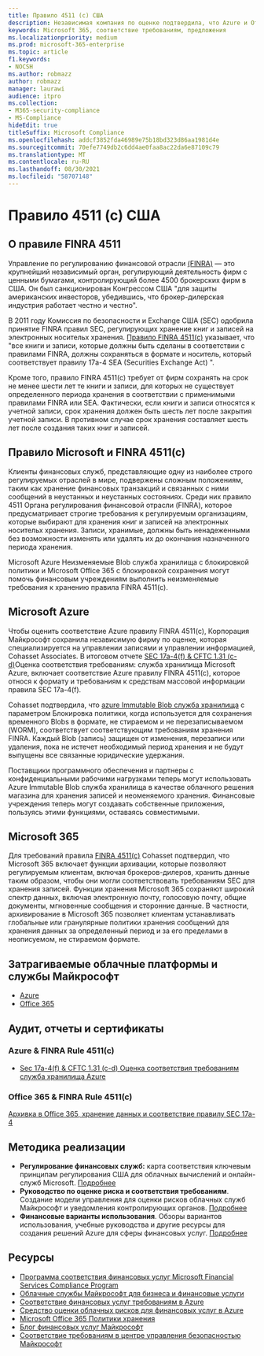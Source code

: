 ```yaml
---
title: Правило 4511 (c) США
description: Независимая компания по оценке подтвердила, что Azure и Office 365 могут помочь финансовым фирмам соответствовать требованиям к хранению записей FINRA Rule 4511 и неопровержимым требованиям к хранению.
keywords: Microsoft 365, соответствие требованиям, предложения
ms.localizationpriority: medium
ms.prod: microsoft-365-enterprise
ms.topic: article
f1.keywords:
- NOCSH
ms.author: robmazz
author: robmazz
manager: laurawi
audience: itpro
ms.collection:
- M365-security-compliance
- MS-Compliance
hideEdit: true
titleSuffix: Microsoft Compliance
ms.openlocfilehash: addcf3852fda46989e75b18bd323d86aa1981d4e
ms.sourcegitcommit: 70efe7749db2c6dd4ae0faa8ac22da6e87109c79
ms.translationtype: MT
ms.contentlocale: ru-RU
ms.lasthandoff: 08/30/2021
ms.locfileid: "58707148"
---
```

# <a name="financial-industry-regulatory-authority-finra-rule-4511c-united-states"></a>Правило 4511 (c) США

## <a name="about-finra-rule-4511"></a>О правиле FINRA 4511

Управление по регулированию финансовой отрасли [(FINRA)](https://www.finra.org/#/) — это крупнейший независимый орган, регулирующий деятельность фирм с ценными бумагами, контролирующий более 4500 брокерских фирм в США. Он был санкционирован Конгрессом США "для защиты американских инвесторов, убедившись, что брокер-дилерская индустрия работает честно и честно".

В 2011 году Комиссия по безопасности и Exchange США (SEC) одобрила принятие FINRA правил SEC, регулирующих хранение книг и записей на электронных носительх хранения. [Правило FINRA 4511(c)](https://www.finra.org/sites/default/files/NoticeDocument/p123548.pdf) указывает, что "все книги и записи, которые должны быть сделаны в соответствии с правилами FINRA, должны сохраняться в формате и носитель, который соответствует правилу 17a-4 SEA (Securities Exchange Act) ".

Кроме того, правило FINRA 4511(c) требует от фирм сохранять на срок не менее шести лет те книги и записи, для которых не существует определенного периода хранения в соответствии с применимыми правилами FINRA или SEA. Фактически, если книги и записи относятся к учетной записи, срок хранения должен быть шесть лет после закрытия учетной записи. В противном случае срок хранения составляет шесть лет после создания таких книг и записей.

## <a name="microsoft-and-finra-rule-4511c"></a>Правило Microsoft и FINRA 4511(c)

Клиенты финансовых служб, представляющие одну из наиболее строго регулируемых отраслей в мире, подвержены сложным положениям, таким как хранение финансовых транзакций и связанных с ними сообщений в неустанных и неустанных состояниях. Среди них правило 4511 Органа регулирования финансовой отрасли (FINRA), которое предусматривает строгие требования к регулируемым организациям, которые выбирают для хранения книг и записей на электронных носительх хранения. Записи, хранимые, должны быть ненадеженными без возможности изменять или удалять их до окончания назначенного периода хранения.

Microsoft Azure Неизменяемые Blob служба хранилища с блокировкой политики и Microsoft Office 365 с блокировкой сохранения могут помочь финансовым учреждениям выполнить неизменяемые требования к хранению правила FINRA 4511(c).

## <a name="microsoft-azure"></a>Microsoft Azure

Чтобы оценить соответствие Azure правилу FINRA 4511(c), Корпорация Майкрософт сохранила независимую фирму по оценке, которая специализируется на управлении записями и управлении информацией, Cohasset Associates. В итоговом отчете [SEC 17a-4(f) & CFTC 1.31 (c-d)](https://azure.microsoft.com/resources/azure-immutable-storage-assessment-for-sec-17a-4f-by-cohasset/)Оценка соответствия требованиям: служба хранилища Microsoft Azure, включает соответствие Azure правилу FINRA 4511(c), которое относя к формату и требованиям к средствам массовой информации правила SEC 17a-4(f).

Cohasset подтвердила, что [azure Immutable Blob служба хранилища](/azure/storage/blobs/storage-blob-immutable-storage) с параметром Блокировка политики, когда используется для сохранения временного Blobs в формате, не стираемом и не перезаписываемом (WORM), соответствует соответствующим требованиям хранения FINRA. Каждый Blob (запись) защищен от изменения, перезаписи или удаления, пока не истечет необходимый период хранения и не будут выпущены все связанные юридические удержания.

Поставщики программного обеспечения и партнеры с конфиденциальными рабочими нагрузками теперь могут использовать Azure Immutable Blob служба хранилища в качестве облачного решения магазина для хранения записей и неоменяемого хранения. Финансовые учреждения теперь могут создавать собственные приложения, пользуясь этими функциями, оставаясь совместимыми.

## <a name="microsoft-365"></a>Microsoft 365

Для требований правила [FINRA 4511(c)](/microsoft-365/compliance/retention-regulatory-requirements#sec-17a-4f-finra-4511c-and-cftc-131c-d) Cohasset подтвердил, что Microsoft 365 включает функции архивации, которые позволяют регулируемым клиентам, включая брокеров-дилеров, хранить данные таким образом, чтобы они могли соответствовать требованиям SEC для хранения записей. Функции хранения Microsoft 365 сохраняют широкий спектр данных, включая электронную почту, голосовую почту, общие документы, мгновенные сообщения и сторонние данные. В частности, архивирование в Microsoft 365 позволяет клиентам устанавливать глобальные или гранулярные политики хранения сообщений для хранения данных за определенный период и за его пределами в неописуемом, не стираемом формате.

## <a name="microsoft-in-scope-cloud-platforms--services"></a>Затрагиваемые облачные платформы и службы Майкрософт

- [Azure](https://gallery.technet.microsoft.com/Overview-of-Azure-c1be3942)
- [Office 365](https://aka.ms/Office365ComplianceOfferings)

## <a name="audits-reports-and-certificates"></a>Аудит, отчеты и сертификаты

### <a name="azure--finra-rule-4511c"></a>Azure & FINRA Rule 4511(c)

- [Sec 17a-4(f) & CFTC 1.31 (c-d) Оценка соответствия требованиям служба хранилища Azure](https://azure.microsoft.com/resources/azure-immutable-storage-assessment-for-sec-17a-4f-by-cohasset/)

### <a name="office-365--finra-rule-4511c"></a>Office 365 & FINRA Rule 4511(c)

[Архивка в Office 365, хранение данных и соответствие правилу SEC 17a-4](https://www.microsoft.com/microsoft-365/blog/2015/11/10/office-365-exchange-online-archiving-now-meets-sec-rule-17a-4-requirements/)

## <a name="how-to-implement"></a>Методика реализации

- **Регулирование финансовых служб:** карта соответствия ключевым принципам регулирования США для облачных вычислений и онлайн-служб Microsoft. [Подробнее](https://servicetrust.microsoft.com/ViewPage/TrustDocuments?command=Download&downloadType=Document&downloadId=5b483567-00b0-4d86-96ae-ee887dadb61c&docTab=6d000410-c9e9-11e7-9a91-892aae8839ad_Compliance_Guides)
- **Руководство по оценке риска и соответствия требованиям**. Создание модели управления для оценки рисков облачных служб Майкрософт и уведомления контролирующих органов. [Подробнее](https://servicetrust.microsoft.com/ViewPage/TrustDocuments?command=Download&downloadType=Document&downloadId=edee9b14-3661-4a16-ba83-c35caf672bd7&docTab=6d000410-c9e9-11e7-9a91-892aae8839ad_FAQ_and_White_Papers)
- **Финансовые варианты использования**. Обзоры вариантов использования, учебные руководства и другие ресурсы для создания решений Azure для сферы финансовых услуг. [Подробнее](/azure/industry/financial/)

## <a name="resources"></a>Ресурсы

- [Программа соответствия финансовых услуг Microsoft Financial Services Compliance Program](https://download.microsoft.com/download/6/4/7/64707E3E-6D3E-45D0-8207-A0EA3201B4A6/Microsoft%20Cloud%20-%20Financial%20Services%20Compliance%20Program%20\(Print\).pdf)
- [Облачные службы Майкрософт для бизнеса и финансовые услуги](https://servicetrust.microsoft.com/viewpage/financialservicesoverview)
- [Соответствие финансовых услуг требованиям в Azure](https://azure.microsoft.com/resources/videos/azurecon-2015-financial-services-compliance-in-azure/)
- [Средство оценки облачных рисков для финансовых услуг в Azure](https://servicetrust.microsoft.com/ViewPage/FFIECBlueprint?command=Download&downloadType=Document&downloadId=079a1973-711a-428f-9312-9ddd290cff7b&docTab=c726d5c0-2d1e-11e8-a485-57140ec19669_PaaS)
- [Microsoft Office 365 Политики хранения](/office365/securitycompliance/retention-policies)
- [Блог финансовых услуг Майкрософт](https://techcommunity.microsoft.com/t5/Financial-Services-Blog/bg-p/FinancialServicesBlog)
- [Соответствие требованиям в центре управления безопасностью Майкрософт](https://www.microsoft.com/trust-center/compliance/compliance-overview)
